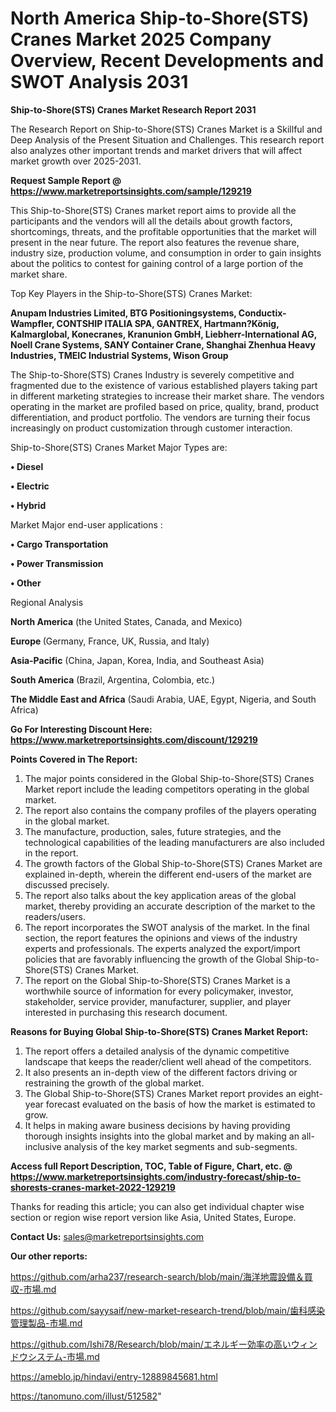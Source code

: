 # North America Ship-to-Shore(STS) Cranes Market 2025 Company Overview, Recent Developments and SWOT Analysis 2031

<strong>Ship-to-Shore(STS) Cranes Market Research Report 2031</strong>

The Research Report on Ship-to-Shore(STS) Cranes Market is a Skillful and Deep Analysis of the Present Situation and Challenges. This research report also analyzes other important trends and market drivers that will affect market growth over 2025-2031.

<strong>Request Sample Report @ <a href=https://www.marketreportsinsights.com/sample/129219>https://www.marketreportsinsights.com/sample/129219</a></strong>

This Ship-to-Shore(STS) Cranes market report aims to provide all the participants and the vendors will all the details about growth factors, shortcomings, threats, and the profitable opportunities that the market will present in the near future. The report also features the revenue share, industry size, production volume, and consumption in order to gain insights about the politics to contest for gaining control of a large portion of the market share.

Top Key Players in the Ship-to-Shore(STS) Cranes Market:

<strong>Anupam Industries Limited, BTG Positioningsystems, Conductix-Wampfler, CONTSHIP ITALIA SPA, GANTREX, Hartmann?König, Kalmarglobal, Konecranes, Kranunion GmbH, Liebherr-International AG, Noell Crane Systems, SANY Container Crane, Shanghai Zhenhua Heavy Industries, TMEIC Industrial Systems, Wison Group</strong>

The Ship-to-Shore(STS) Cranes Industry is severely competitive and fragmented due to the existence of various established players taking part in different marketing strategies to increase their market share. The vendors operating in the market are profiled based on price, quality, brand, product differentiation, and product portfolio. The vendors are turning their focus increasingly on product customization through customer interaction.

Ship-to-Shore(STS) Cranes Market Major Types are:

<strong>• Diesel

• Electric

• Hybrid</strong>

Market Major end-user applications :

<strong>• Cargo Transportation

• Power Transmission

• Other</strong>

Regional Analysis

</u><strong><b>North America</b></strong> (the United States, Canada, and Mexico)

<strong><b>Europe </b></strong>(Germany, France, UK, Russia, and Italy)

<strong><b>Asia-Pacific</b></strong> (China, Japan, Korea, India, and Southeast Asia)

<strong><b>South America</b></strong> (Brazil, Argentina, Colombia, etc.)

<strong><b>The Middle East and Africa</b></strong> (Saudi Arabia, UAE, Egypt, Nigeria, and South Africa)

<strong>Go For Interesting Discount Here: <a href=https://www.marketreportsinsights.com/discount/129219>https://www.marketreportsinsights.com/discount/129219</a></strong>

<strong>Points Covered in The Report:</strong>
<ol>
  <li>The major points considered in the Global Ship-to-Shore(STS) Cranes Market report include the leading competitors operating in the global market.</li>
  <li>The report also contains the company profiles of the players operating in the global market.</li>
  <li>The manufacture, production, sales, future strategies, and the technological capabilities of the leading manufacturers are also included in the report.</li>
  <li>The growth factors of the Global Ship-to-Shore(STS) Cranes Market are explained in-depth, wherein the different end-users of the market are discussed precisely.</li>
  <li>The report also talks about the key application areas of the global market, thereby providing an accurate description of the market to the readers/users.</li>
  <li>The report incorporates the SWOT analysis of the market. In the final section, the report features the opinions and views of the industry experts and professionals. The experts analyzed the export/import policies that are favorably influencing the growth of the Global Ship-to-Shore(STS) Cranes Market.</li>
  <li>The report on the Global Ship-to-Shore(STS) Cranes Market is a worthwhile source of information for every policymaker, investor, stakeholder, service provider, manufacturer, supplier, and player interested in purchasing this research document.</li>
</ol>
<strong>Reasons for Buying Global Ship-to-Shore(STS) Cranes Market Report:</strong>

<ol>
  <li>The report offers a detailed analysis of the dynamic competitive landscape that keeps the reader/client well ahead of the competitors.</li>
  <li>It also presents an in-depth view of the different factors driving or restraining the growth of the global market.</li>
  <li>The Global Ship-to-Shore(STS) Cranes Market report provides an eight-year forecast evaluated on the basis of how the market is estimated to grow.</li>
  <li>It helps in making aware business decisions by having providing thorough insights insights into the global market and by making an all-inclusive analysis of the key market segments and sub-segments.</li>
</ol>
<strong>Access full Report Description, TOC, Table of Figure, Chart, etc. @ <a href=https://www.marketreportsinsights.com/industry-forecast/ship-to-shorests-cranes-market-2022-129219>https://www.marketreportsinsights.com/industry-forecast/ship-to-shorests-cranes-market-2022-129219</a></strong>


Thanks for reading this article; you can also get individual chapter wise section or region wise report version like Asia, United States, Europe.

<strong>Contact Us:</strong>
sales@marketreportsinsights.com

<strong>Our other reports:</strong>

<a href=https://github.com/arha237/research-search/blob/main/海洋地震設備＆買収-市場.md>https://github.com/arha237/research-search/blob/main/海洋地震設備＆買収-市場.md</a>

<a href=https://github.com/sayysaif/new-market-research-trend/blob/main/歯科感染管理製品-市場.md>https://github.com/sayysaif/new-market-research-trend/blob/main/歯科感染管理製品-市場.md</a>

<a href=https://github.com/Ishi78/Research/blob/main/エネルギー効率の高いウィンドウシステム-市場.md>https://github.com/Ishi78/Research/blob/main/エネルギー効率の高いウィンドウシステム-市場.md</a>

<a href=https://ameblo.jp/hindavi/entry-12889845681.html>https://ameblo.jp/hindavi/entry-12889845681.html</a>

<a href=https://tanomuno.com/illust/512582>https://tanomuno.com/illust/512582</a>"
